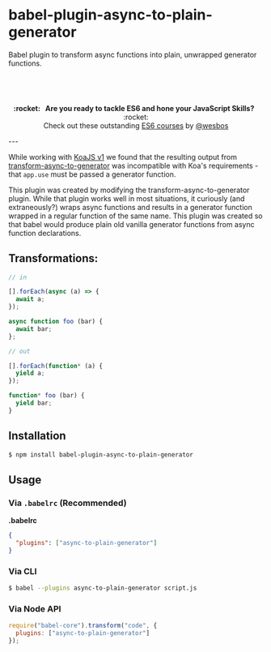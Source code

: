 # babel-plugin-async-to-plain-generator

Babel plugin to transform async functions into plain, unwrapped generator functions.

## &nbsp;
<p align="center">
  <b>:rocket: &nbsp; Are you ready to tackle ES6 and hone your JavaScript Skills?</b> &nbsp; :rocket:<br/>
  Check out these outstanding <a href="https://es6.io/friend/POWELL">ES6 courses</a> by <a href="https://github.com/wesbos">@wesbos</a>
</p>
---

While working with [KoaJS v1](https://github.com/koajs/koa) we found that the resulting output from [transform-async-to-generator](https://github.com/babel/babel/tree/master/packages/babel-plugin-transform-async-to-generator) was incompatible with Koa's requirements - that `app.use` must be passed a generator function. 

This plugin was created by modifying the transform-async-to-generator plugin. While that plugin works well in most situations, it curiously (and extraneously?) wraps async functions and results in a generator function wrapped in a regular function of the same name. This plugin was created so that babel would produce plain old vanilla generator functions from async function declarations.

## Transformations:

```js
// in

[].forEach(async (a) => {
  await a;
});

async function foo (bar) {
  await bar;
};

// out

[].forEach(function* (a) {
  yield a;
});

function* foo (bar) {
  yield bar;
}
```

## Installation

```sh
$ npm install babel-plugin-async-to-plain-generator
```

## Usage

### Via `.babelrc` (Recommended)

**.babelrc**

```json
{
  "plugins": ["async-to-plain-generator"]
}
```

### Via CLI

```sh
$ babel --plugins async-to-plain-generator script.js
```

### Via Node API

```javascript
require("babel-core").transform("code", {
  plugins: ["async-to-plain-generator"]
});
```
